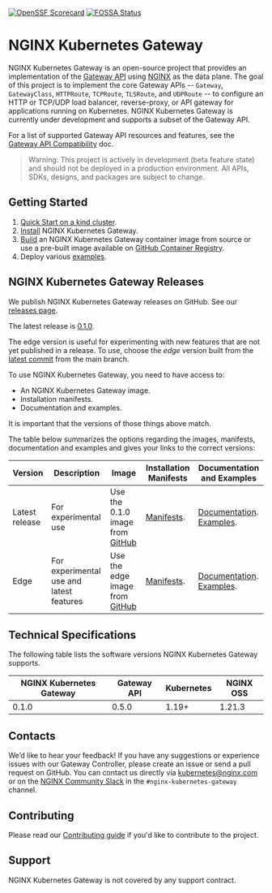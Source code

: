 [![OpenSSF Scorecard](https://api.securityscorecards.dev/projects/github.com/nginxinc/nginx-kubernetes-gateway/badge)](https://api.securityscorecards.dev/projects/github.com/nginxinc/nginx-kubernetes-gateway) [![FOSSA Status](https://app.fossa.com/api/projects/custom%2B5618%2Fgithub.com%2Fnginxinc%2Fnginx-kubernetes-gateway.svg?type=shield)](https://app.fossa.com/projects/custom%2B5618%2Fgithub.com%2Fnginxinc%2Fnginx-kubernetes-gateway?ref=badge_shield)

# NGINX Kubernetes Gateway

NGINX Kubernetes Gateway is an open-source project that provides an implementation of the [Gateway API](https://gateway-api.sigs.k8s.io/) using [NGINX](https://nginx.org/) as the data plane. The goal of this project is to implement the core Gateway APIs -- `Gateway`, `GatewayClass`, `HTTPRoute`, `TCPRoute`, `TLSRoute`, and `UDPRoute` -- to configure an HTTP or TCP/UDP load balancer, reverse-proxy, or API gateway for applications running on Kubernetes. NGINX Kubernetes Gateway is currently under development and supports a subset of the Gateway API.

For a list of supported Gateway API resources and features, see the [Gateway API Compatibility](docs/gateway-api-compatibility.md) doc.

> Warning: This project is actively in development (beta feature state) and should not be deployed in a production environment.
> All APIs, SDKs, designs, and packages are subject to change.

## Getting Started

1. [Quick Start on a kind cluster](docs/running-on-kind.md).
2. [Install](docs/installation.md) NGINX Kubernetes Gateway.
3. [Build](docs/building-the-image.md) an NGINX Kubernetes Gateway container image from source or use a pre-built image available on [GitHub Container Registry](https://github.com/nginxinc/nginx-kubernetes-gateway/pkgs/container/nginx-kubernetes-gateway).
4. Deploy various [examples](examples).

## NGINX Kubernetes Gateway Releases

We publish NGINX Kubernetes Gateway releases on GitHub. See our [releases page](https://github.com/nginxinc/nginx-kubernetes-gateway/releases).

The latest release is [0.1.0](https://github.com/nginxinc/kubernetes-ingress/releases/tag/v0.1.0).

The edge version is useful for experimenting with new features that are not yet published in a release. To use, choose the *edge* version built from the [latest commit](https://github.com/nginxinc/nginx-kubernetes-gateway/commits/main) from the main branch.

To use NGINX Kubernetes Gateway, you need to have access to:
* An NGINX Kubernetes Gateway image.
* Installation manifests.
* Documentation and examples.

It is important that the versions of those things above match.

The table below summarizes the options regarding the images, manifests, documentation and examples and gives your links to the correct versions:

| Version | Description | Image | Installation Manifests | Documentation and Examples |
|-|-|-|-|-|
| Latest release | For experimental use | Use the 0.1.0 image from [GitHub](https://github.com/nginxinc/nginx-kubernetes-gateway/pkgs/container/nginx-kubernetes-gateway) | [Manifests](https://github.com/nginxinc/nginx-kubernetes-gateway/tree/v0.1.0/deploy). | [Documentation](https://github.com/nginxinc/nginx-kubernetes-gateway/tree/v0.1.0/docs). [Examples](https://github.com/nginxinc/nginx-kubernetes-gateway/tree/v0.1.0/examples). |
| Edge| For experimental use and latest features | Use the edge image from [GitHub](https://github.com/nginxinc/nginx-kubernetes-gateway/pkgs/container/nginx-kubernetes-gateway) | [Manifests](https://github.com/nginxinc/nginx-kubernetes-gateway/tree/main/deploy). | [Documentation](https://github.com/nginxinc/nginx-kubernetes-gateway/tree/main/docs). [Examples](https://github.com/nginxinc/nginx-kubernetes-gateway/tree/main/examples). |
## Technical Specifications

The following table lists the software versions NGINX Kubernetes Gateway supports.

| NGINX Kubernetes Gateway | Gateway API | Kubernetes | NGINX OSS |
|-|-|-|-|
| 0.1.0 | 0.5.0 | 1.19+ | 1.21.3|

## Contacts

We’d like to hear your feedback! If you have any suggestions or experience issues with our Gateway Controller, please create an issue or send a pull request on GitHub. You can contact us directly via kubernetes@nginx.com or on the [NGINX Community Slack](https://nginxcommunity.slack.com/channels/nginx-kubernetes-gateway) in the `#nginx-kubernetes-gateway` channel.

## Contributing

Please read our [Contributing guide](CONTRIBUTING.md) if you'd like to contribute to the project.

## Support

NGINX Kubernetes Gateway is not covered by any support contract.
